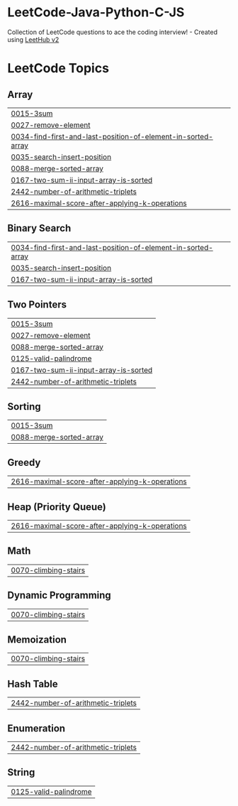 # LeetCode-Java-Python-C-JS
Collection of LeetCode questions to ace the coding interview! - Created using [LeetHub v2](https://github.com/arunbhardwaj/LeetHub-2.0)

<!---LeetCode Topics Start-->
# LeetCode Topics
## Array
|  |
| ------- |
| [0015-3sum](https://github.com/mayuriswan/LeetCode-Java-Python-C-JS/tree/master/0015-3sum) |
| [0027-remove-element](https://github.com/mayuriswan/LeetCode-Java-Python-C-JS/tree/master/0027-remove-element) |
| [0034-find-first-and-last-position-of-element-in-sorted-array](https://github.com/mayuriswan/LeetCode-Java-Python-C-JS/tree/master/0034-find-first-and-last-position-of-element-in-sorted-array) |
| [0035-search-insert-position](https://github.com/mayuriswan/LeetCode-Java-Python-C-JS/tree/master/0035-search-insert-position) |
| [0088-merge-sorted-array](https://github.com/mayuriswan/LeetCode-Java-Python-C-JS/tree/master/0088-merge-sorted-array) |
| [0167-two-sum-ii-input-array-is-sorted](https://github.com/mayuriswan/LeetCode-Java-Python-C-JS/tree/master/0167-two-sum-ii-input-array-is-sorted) |
| [2442-number-of-arithmetic-triplets](https://github.com/mayuriswan/LeetCode-Java-Python-C-JS/tree/master/2442-number-of-arithmetic-triplets) |
| [2616-maximal-score-after-applying-k-operations](https://github.com/mayuriswan/LeetCode-Java-Python-C-JS/tree/master/2616-maximal-score-after-applying-k-operations) |
## Binary Search
|  |
| ------- |
| [0034-find-first-and-last-position-of-element-in-sorted-array](https://github.com/mayuriswan/LeetCode-Java-Python-C-JS/tree/master/0034-find-first-and-last-position-of-element-in-sorted-array) |
| [0035-search-insert-position](https://github.com/mayuriswan/LeetCode-Java-Python-C-JS/tree/master/0035-search-insert-position) |
| [0167-two-sum-ii-input-array-is-sorted](https://github.com/mayuriswan/LeetCode-Java-Python-C-JS/tree/master/0167-two-sum-ii-input-array-is-sorted) |
## Two Pointers
|  |
| ------- |
| [0015-3sum](https://github.com/mayuriswan/LeetCode-Java-Python-C-JS/tree/master/0015-3sum) |
| [0027-remove-element](https://github.com/mayuriswan/LeetCode-Java-Python-C-JS/tree/master/0027-remove-element) |
| [0088-merge-sorted-array](https://github.com/mayuriswan/LeetCode-Java-Python-C-JS/tree/master/0088-merge-sorted-array) |
| [0125-valid-palindrome](https://github.com/mayuriswan/LeetCode-Java-Python-C-JS/tree/master/0125-valid-palindrome) |
| [0167-two-sum-ii-input-array-is-sorted](https://github.com/mayuriswan/LeetCode-Java-Python-C-JS/tree/master/0167-two-sum-ii-input-array-is-sorted) |
| [2442-number-of-arithmetic-triplets](https://github.com/mayuriswan/LeetCode-Java-Python-C-JS/tree/master/2442-number-of-arithmetic-triplets) |
## Sorting
|  |
| ------- |
| [0015-3sum](https://github.com/mayuriswan/LeetCode-Java-Python-C-JS/tree/master/0015-3sum) |
| [0088-merge-sorted-array](https://github.com/mayuriswan/LeetCode-Java-Python-C-JS/tree/master/0088-merge-sorted-array) |
## Greedy
|  |
| ------- |
| [2616-maximal-score-after-applying-k-operations](https://github.com/mayuriswan/LeetCode-Java-Python-C-JS/tree/master/2616-maximal-score-after-applying-k-operations) |
## Heap (Priority Queue)
|  |
| ------- |
| [2616-maximal-score-after-applying-k-operations](https://github.com/mayuriswan/LeetCode-Java-Python-C-JS/tree/master/2616-maximal-score-after-applying-k-operations) |
## Math
|  |
| ------- |
| [0070-climbing-stairs](https://github.com/mayuriswan/LeetCode-Java-Python-C-JS/tree/master/0070-climbing-stairs) |
## Dynamic Programming
|  |
| ------- |
| [0070-climbing-stairs](https://github.com/mayuriswan/LeetCode-Java-Python-C-JS/tree/master/0070-climbing-stairs) |
## Memoization
|  |
| ------- |
| [0070-climbing-stairs](https://github.com/mayuriswan/LeetCode-Java-Python-C-JS/tree/master/0070-climbing-stairs) |
## Hash Table
|  |
| ------- |
| [2442-number-of-arithmetic-triplets](https://github.com/mayuriswan/LeetCode-Java-Python-C-JS/tree/master/2442-number-of-arithmetic-triplets) |
## Enumeration
|  |
| ------- |
| [2442-number-of-arithmetic-triplets](https://github.com/mayuriswan/LeetCode-Java-Python-C-JS/tree/master/2442-number-of-arithmetic-triplets) |
## String
|  |
| ------- |
| [0125-valid-palindrome](https://github.com/mayuriswan/LeetCode-Java-Python-C-JS/tree/master/0125-valid-palindrome) |
<!---LeetCode Topics End-->